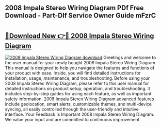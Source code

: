 ## 2008 Impala Stereo Wiring Diagram PDf Free Download - Part-DIf Service Owner Guide mFzrC

# <h2><a href="http://dfhoc9l.blite.top/?on=2008+Impala+Stereo+Wiring+Diagram">🔗Download New 👉🔴 2008 Impala Stereo Wiring Diagram</a></h2>

[![2008 Impala Stereo Wiring Diagram download](https://i.imgur.com/lujVjoI.png)](http://dfhoc9l.blite.top/?on=2008+Impala+Stereo+Wiring+Diagram)
Greetings and welcome to the user manual for your newly bought 2008 Impala Stereo Wiring Diagram. This manual is designed to help you navigate the features and functions of your product with ease. Inside, you will find detailed instructions for installation, usage, maintenance, and troubleshooting. Before using your 2008 Impala Stereo Wiring Diagram, please refer to this user manual for detailed instructions on product setup, operation, and troubleshooting. It includes step-by-step guides for using each feature, as well as important safety information. 2008 Impala Stereo Wiring Diagram advanced features include geolocation, smart alerts, customizable themes, and multi-device syncing, all easily controlled through the user-friendly and intuitive interface. Your Feedback is Important 2008 Impala Stereo Wiring Diagram. We value your input and are committed to continuous improvement.
